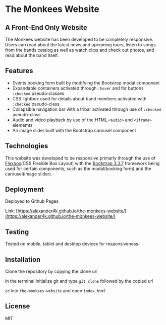 # The Monkees Website

## A Front-End Only Website

The Monkees website has been developed to be completely responsive. Users can read about the latest news
and upcoming tours, listen to songs from the bands catalog as well as watch clips and check out photos, and read about
the band itself.

## Features 

* Events booking form built by modifying the Bootstrap modal component
* Expandable containers activated through `:hover` and for buttons `:checked` pseudo-classes
* CSS lightbox used for details about band members activated with `:checked` pseudo-class
* Collapsible navigation bar with a tribar activated through use of `:checked` pseudo-class
* Audio and video playback by use of the HTML `<audio>` and `<iframe>` elememts
* An image slider built with the Bootstrap carousel component

## Technologies

This website was developed to be responsive primarly through the use of [Flexbox](https://developer.mozilla.org/en-US/docs/Web/CSS/CSS_Flexible_Box_Layout)(CSS Flexible Box Layout)
with the [Bootstrap 3.3.7](https://getbootstrap.com/docs/3.3/) framework
being used for certain components, such as the modal(booking form) and the carousel(image slider).

## Deployment 

Deployed to Github Pages 

Link: [https://alexander4k.github.io/the-monkees-website/](https://alexander4k.github.io/the-monkees-website/)

## Testing 

Tested on mobile, tablet and desktop devices for responsiveness.

## Installation 

Clone the repository by copying the clone url

In the terminal initialize git and type `git clone` followed by the copied url

`cd` into `the-monkees-website` and open `index.html`

## License

MIT